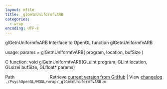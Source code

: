 ```yaml
---
layout: mfile
title: _glGetnUniformfvARB
categories:
  - wrap
encoding: UTF-8
---
```


glGetnUniformfvARB  Interface to OpenGL function glGetnUniformfvARB  

usage:  params = glGetnUniformfvARB( program, location, bufSize )  

C function:  void glGetnUniformfvARB(GLuint program, GLint location, GLsizei bufSize, GLfloat\* params)  


<div class="code_header" style="text-align:right;">
  <span style="float:left;">Path&nbsp;&nbsp;</span> <span class="counter">Retrieve <a href=
  "https://raw.github.com/Psychtoolbox-3/Psychtoolbox-3/beta/./PsychOpenGL/MOGL/wrap/_glGetnUniformfvARB.m">current version from GitHub</a> | View <a href=
  "https://github.com/Psychtoolbox-3/Psychtoolbox-3/commits/beta/./PsychOpenGL/MOGL/wrap/_glGetnUniformfvARB.m">changelog</a></span>
</div>
<div class="code">
  <code>./PsychOpenGL/MOGL/wrap/_glGetnUniformfvARB.m</code>
</div>
